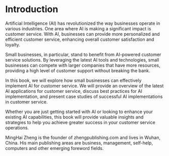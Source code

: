 # Introduction

Artificial Intelligence (AI) has revolutionized the way businesses operate in various industries. One area where AI is making a significant impact is customer service. With AI, businesses can provide more personalized and efficient customer service, enhancing overall customer satisfaction and loyalty.

Small businesses, in particular, stand to benefit from AI-powered customer service solutions. By leveraging the latest AI tools and technologies, small businesses can compete with larger companies that have more resources, providing a high level of customer support without breaking the bank.

In this book, we will explore how small businesses can effectively implement AI for customer service. We will provide an overview of the latest AI applications for customer service, discuss best practices for AI implementation, and present case studies of successful AI implementations in customer service.

Whether you are just getting started with AI or looking to enhance your existing AI capabilities, this book will provide valuable insights and strategies to help you achieve greater success in your customer service operations.

MingHai Zheng is the founder of zhengpublishing.com and lives in Wuhan, China. His main publishing areas are business, management, self-help, computers and other emerging foreword fields.
